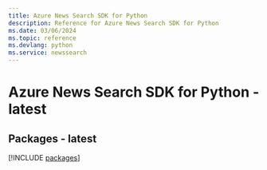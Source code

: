 ```yaml
---
title: Azure News Search SDK for Python
description: Reference for Azure News Search SDK for Python
ms.date: 03/06/2024
ms.topic: reference
ms.devlang: python
ms.service: newssearch
---
```

# Azure News Search SDK for Python - latest
## Packages - latest
[!INCLUDE [packages](news-search-index.md)]